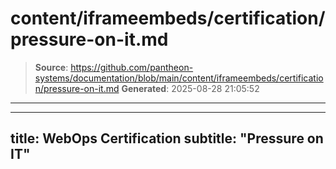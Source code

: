 # content/iframeembeds/certification/pressure-on-it.md

> **Source**: https://github.com/pantheon-systems/documentation/blob/main/content/iframeembeds/certification/pressure-on-it.md
> **Generated**: 2025-08-28 21:05:52

---

---
title: WebOps Certification
subtitle: "Pressure on IT"
---

<Partial file="certification-guide/pressure-on-it.md" />
